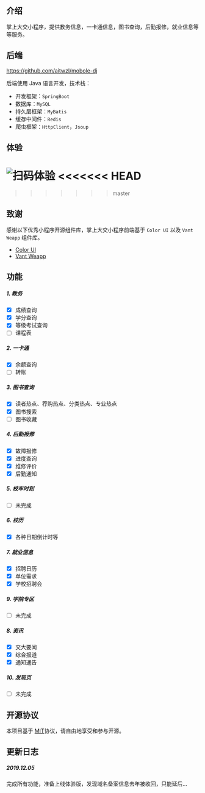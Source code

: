 ## 介绍

掌上大交小程序，提供教务信息，一卡通信息，图书查询，后勤报修，就业信息等等服务。


## 后端

https://github.com/aitwzl/mobole-dj

后端使用 Java 语言开发，技术栈：

- 开发框架：`SpringBoot`
- 数据库：`MySQL`
- 持久层框架：`MyBatis`
- 缓存中间件：`Redis`
- 爬虫框架：`HttpClient`，`Jsoup`

## 体验

![扫码体验](https://wx2.sinaimg.cn/mw690/6cb17e18ly1gc1mwsqtoej20u01d8k13.jpg)
<<<<<<< HEAD
=======

>>>>>>> master

## 致谢

感谢以下优秀小程序开源组件库，掌上大交小程序前端基于 `Color UI` 以及 `Vant Weapp` 组件库。

- [Color UI](https://github.com/weilanwl/ColorUI)
- [Vant Weapp](https://github.com/youzan/vant-weapp) 

## 功能

##### 1. 教务

- [x] 成绩查询
- [x] 学分查询
- [x] 等级考试查询
- [ ] 课程表

##### 2. 一卡通

- [x] 余额查询
- [ ] 转账

##### 3. 图书查询

- [x] 读者热点、荐购热点、分类热点、专业热点
- [x] 图书搜索
- [ ] 图书收藏

##### 4. 后勤报修

- [x] 故障报修
- [x] 进度查询
- [x] 维修评价
- [x] 后勤通知

##### 5. 校车时刻

- [ ] 未完成

##### 6. 校历

- [x] 各种日期倒计时等

##### 7. 就业信息

- [x] 招聘日历
- [x] 单位需求
- [x] 学校招聘会

##### 9. 学院专区

- [ ] 未完成

##### 8. 资讯

- [x] 交大要闻
- [x] 综合报道
- [x] 通知通告

##### 10. 发现页

- [ ] 未完成

## 开源协议

本项目基于 [MIT](https://zh.wikipedia.org/wiki/MIT許可證)协议，请自由地享受和参与开源。

## 更新日志

##### 2019.12.05 

完成所有功能，准备上线体验版，发现域名备案信息去年被收回，只能延后...